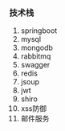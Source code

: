  ### 技术栈
 1. springboot
 2. mysql
 3. mongodb
 4. rabbitmq
 5. swagger
 6. redis
 7. jsoup
 8. jwt
 9. shiro
 10. xss防御
 11. 邮件服务
